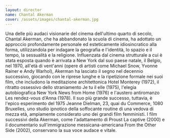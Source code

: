 ```yaml
---
layout: director
name: Chantal Akerman
cover: /assets/images/chantal-akerman.jpg
---
```

Una delle più audaci visionarie del cinema dell'ultimo quarto di secolo, Chantal Akerman, che ha abbandonato la scuola di cinema, ha adottato un approccio profondamente personale ed esteticamente idiosincratico alla forma, utilizzandola per indagare la geografia e l'identità, lo spazio e il tempo, la sessualità e la religione. Influenzata dal cinema strutturale a cui è stata esposta quando è arrivata a New York dal suo paese natale, il Belgio, nel 1970, all'età di vent'anni (opere di artisti come Michael Snow, Yvonne Rainer e Andy Warhol), Akerman ha lasciato il segno nel decennio successivo, giocando con le riprese lunghe e la ripetizione formale nei suoi film, che includono la meditazione architettonica Hotel Monterey (1972), il ritratto ossessivo dello straniamento Je tu il elle (1975), l'elegia autobiografica New York News from Home (1976) e l'austero antiromanzo Les rendez-vous d'Anna (1978). Il suo più grande successo, tuttavia, è l'epico esperimento del 1975 Jeanne Dielman, 23, quai du Commerce, 1080 Bruxelles, uno studio ipnotico della soffocante routine di una vedova di mezza età, ampiamente considerato uno dei grandi film femministi. I film successivi della Akerman, come l'adattamento di Proust La captive (2000) e il documentario sull'immigrazione messicana-americana From the Other Side (2002), conservano la sua voce audace e vitale.